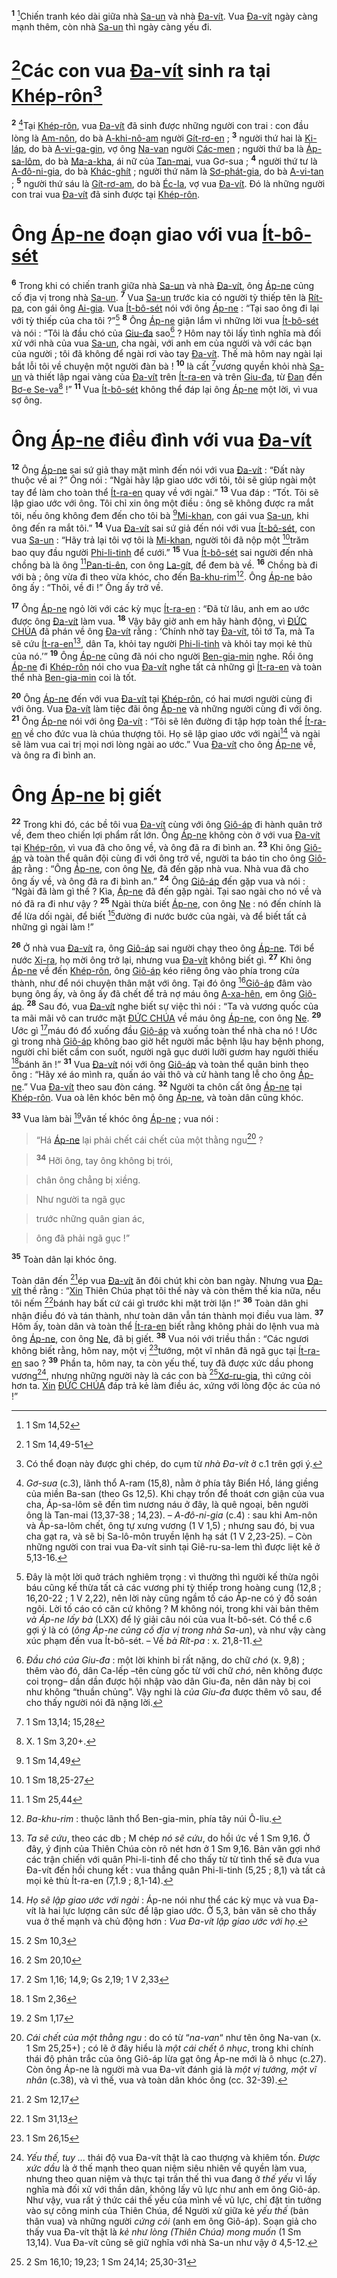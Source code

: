 <sup><b>1</b></sup> [^1@-afb0b8a6-e318-4b25-bd67-de8d13bc3bf7]Chiến tranh kéo dài giữa nhà [Sa-un]() và nhà [Đa-vít](). Vua [Đa-vít]() ngày càng mạnh thêm, còn nhà [Sa-un]() thì ngày càng yếu đi.


# [^2@-afb0b8a6-e318-4b25-bd67-de8d13bc3bf7]Các con vua [Đa-vít]() sinh ra tại [Khép-rôn]()[^1-afb0b8a6-e318-4b25-bd67-de8d13bc3bf7]
<sup><b>2</b></sup> [^2-afb0b8a6-e318-4b25-bd67-de8d13bc3bf7]Tại [Khép-rôn](), vua [Đa-vít]() đã sinh được những người con trai : con đầu lòng là [Am-nôn](), do bà [A-khi-nô-am]() người [Gít-rơ-en]() ; <sup><b>3</b></sup> người thứ hai là [Ki-láp](), do bà [A-vi-ga-gin](), vợ ông [Na-van]() người [Các-men]() ; người thứ ba là [Áp-sa-lôm](), do bà [Ma-a-kha](), ái nữ của [Tan-mai](), vua Gơ-sua ; <sup><b>4</b></sup> người thứ tư là [A-đô-ni-gia](), do bà [Khác-ghít]() ; người thứ năm là [Sơ-phát-gia](), do bà [A-vi-tan]() ; <sup><b>5</b></sup> người thứ sáu là [Gít-rơ-am](), do bà [Éc-la](), vợ vua [Đa-vít](). Đó là những người con trai vua [Đa-vít]() đã sinh được tại [Khép-rôn]().


# Ông [Áp-ne]() đoạn giao với vua [Ít-bô-sét]()
<sup><b>6</b></sup> Trong khi có chiến tranh giữa nhà [Sa-un]() và nhà [Đa-vít](), ông [Áp-ne]() củng cố địa vị trong nhà [Sa-un](). <sup><b>7</b></sup> Vua [Sa-un]() trước kia có người tỳ thiếp tên là [Rít-pa](), con gái ông [Ai-gia](). Vua [Ít-bô-sét]() nói với ông [Áp-ne]() : “Tại sao ông đi lại với tỳ thiếp của cha tôi ?”[^3-afb0b8a6-e318-4b25-bd67-de8d13bc3bf7] <sup><b>8</b></sup> Ông [Áp-ne]() giận lắm vì những lời vua [Ít-bô-sét]() và nói : “Tôi là đầu chó của [Giu-đa]() sao[^4-afb0b8a6-e318-4b25-bd67-de8d13bc3bf7] ? Hôm nay tôi lấy tình nghĩa mà đối xử với nhà của vua [Sa-un](), cha ngài, với anh em của người và với các bạn của người ; tôi đã không để ngài rơi vào tay [Đa-vít](). Thế mà hôm nay ngài lại bắt lỗi tôi về chuyện một người đàn bà ! <sup><b>10</b></sup> là cất [^3@-afb0b8a6-e318-4b25-bd67-de8d13bc3bf7]vương quyền khỏi nhà [Sa-un]() và thiết lập ngai vàng của [Đa-vít]() trên [Ít-ra-en]() và trên [Giu-đa](), từ [Đan]() đến [Bơ-e Se-va]()[^6-afb0b8a6-e318-4b25-bd67-de8d13bc3bf7] !” <sup><b>11</b></sup> Vua [Ít-bô-sét]() không thể đáp lại ông [Áp-ne]() một lời, vì vua sợ ông.


# Ông [Áp-ne]() điều đình với vua [Đa-vít]()
<sup><b>12</b></sup> Ông [Áp-ne]() sai sứ giả thay mặt mình đến nói với vua [Đa-vít]() : “Đất này thuộc về ai ?” Ông nói : “Ngài hãy lập giao ước với tôi, tôi sẽ giúp ngài một tay để làm cho toàn thể [Ít-ra-en]() quay về với ngài.” <sup><b>13</b></sup> Vua đáp : “Tốt. Tôi sẽ lập giao ước với ông. Tôi chỉ xin ông một điều : ông sẽ không được ra mắt tôi, nếu ông không đem đến cho tôi bà [^4@-afb0b8a6-e318-4b25-bd67-de8d13bc3bf7][Mi-khan](), con gái vua [Sa-un](), khi ông đến ra mắt tôi.” <sup><b>14</b></sup> Vua [Đa-vít]() sai sứ giả đến nói với vua [Ít-bô-sét](), con vua [Sa-un]() : “Hãy trả lại tôi vợ tôi là [Mi-khan](), người tôi đã nộp một [^5@-afb0b8a6-e318-4b25-bd67-de8d13bc3bf7]trăm bao quy đầu người [Phi-li-tinh]() để cưới.” <sup><b>15</b></sup> Vua [Ít-bô-sét]() sai người đến nhà chồng bà là ông [^6@-afb0b8a6-e318-4b25-bd67-de8d13bc3bf7][Pan-ti-ên](), con ông [La-gít](), để đem bà về. <sup><b>16</b></sup> Chồng bà đi với bà ; ông vừa đi theo vừa khóc, cho đến [Ba-khu-rim]()[^7-afb0b8a6-e318-4b25-bd67-de8d13bc3bf7]. Ông [Áp-ne]() bảo ông ấy : “Thôi, về đi !” Ông ấy trở về.

<sup><b>17</b></sup> Ông [Áp-ne]() ngỏ lời với các kỳ mục [Ít-ra-en]() : “Đã từ lâu, anh em ao ước được ông [Đa-vít]() làm vua. <sup><b>18</b></sup> Vậy bây giờ anh em hãy hành động, vì [ĐỨC CHÚA]() đã phán về ông [Đa-vít]() rằng : ‘Chính nhờ tay [Đa-vít](), tôi tớ Ta, mà Ta sẽ cứu [Ít-ra-en]()[^8-afb0b8a6-e318-4b25-bd67-de8d13bc3bf7], dân Ta, khỏi tay người [Phi-li-tinh]() và khỏi tay mọi kẻ thù của nó.’” <sup><b>19</b></sup> Ông [Áp-ne]() cũng đã nói cho người [Ben-gia-min]() nghe. Rồi ông [Áp-ne]() đi [Khép-rôn]() nói cho vua [Đa-vít]() nghe tất cả những gì [Ít-ra-en]() và toàn thể nhà [Ben-gia-min]() coi là tốt.

<sup><b>20</b></sup> Ông [Áp-ne]() đến với vua [Đa-vít]() tại [Khép-rôn](), có hai mươi người cùng đi với ông. Vua [Đa-vít]() làm tiệc đãi ông [Áp-ne]() và những người cùng đi với ông. <sup><b>21</b></sup> Ông [Áp-ne]() nói với ông [Đa-vít]() : “Tôi sẽ lên đường đi tập hợp toàn thể [Ít-ra-en]() về cho đức vua là chúa thượng tôi. Họ sẽ lập giao ước với ngài[^9-afb0b8a6-e318-4b25-bd67-de8d13bc3bf7] và ngài sẽ làm vua cai trị mọi nơi lòng ngài ao ước.” Vua [Đa-vít]() cho ông [Áp-ne]() về, và ông ra đi bình an.


# Ông [Áp-ne]() bị giết
<sup><b>22</b></sup> Trong khi đó, các bề tôi vua [Đa-vít]() cùng với ông [Giô-áp]() đi hành quân trở về, đem theo chiến lợi phẩm rất lớn. Ông [Áp-ne]() không còn ở với vua [Đa-vít]() tại [Khép-rôn](), vì vua đã cho ông về, và ông đã ra đi bình an. <sup><b>23</b></sup> Khi ông [Giô-áp]() và toàn thể quân đội cùng đi với ông trở về, người ta báo tin cho ông [Giô-áp]() rằng : “Ông [Áp-ne](), con ông [Ne](), đã đến gặp nhà vua. Nhà vua đã cho ông ấy về, và ông đã ra đi bình an.” <sup><b>24</b></sup> Ông [Giô-áp]() đến gặp vua và nói : “Ngài đã làm gì thế ? Kìa, [Áp-ne]() đã đến gặp ngài. Tại sao ngài cho nó về và nó đã ra đi như vậy ? <sup><b>25</b></sup> Ngài thừa biết [Áp-ne](), con ông [Ne]() : nó đến chính là để lừa dối ngài, để biết [^7@-afb0b8a6-e318-4b25-bd67-de8d13bc3bf7]đường đi nước bước của ngài, và để biết tất cả những gì ngài làm !”

<sup><b>26</b></sup> Ở nhà vua [Đa-vít]() ra, ông [Giô-áp]() sai người chạy theo ông [Áp-ne](). Tới bể nước [Xi-ra](), họ mời ông trở lại, nhưng vua [Đa-vít]() không biết gì. <sup><b>27</b></sup> Khi ông [Áp-ne]() về đến [Khép-rôn](), ông [Giô-áp]() kéo riêng ông vào phía trong cửa thành, như để nói chuyện thân mật với ông. Tại đó ông [^8@-afb0b8a6-e318-4b25-bd67-de8d13bc3bf7][Giô-áp]() đâm vào bụng ông ấy, và ông ấy đã chết để trả nợ máu ông [A-xa-hên](), em ông [Giô-áp](). <sup><b>28</b></sup> Sau đó, vua [Đa-vít]() nghe biết sự việc thì nói : “Ta và vương quốc của ta mãi mãi vô can trước mặt [ĐỨC CHÚA]() về máu ông [Áp-ne](), con ông [Ne](). <sup><b>29</b></sup> Ước gì [^9@-afb0b8a6-e318-4b25-bd67-de8d13bc3bf7]máu đó đổ xuống đầu [Giô-áp]() và xuống toàn thể nhà cha nó ! Ước gì trong nhà [Giô-áp]() không bao giờ hết người mắc bệnh lậu hay bệnh phong, người chỉ biết cầm con suốt, người ngã gục dưới lưỡi gươm hay người thiếu [^10@-afb0b8a6-e318-4b25-bd67-de8d13bc3bf7]bánh ăn !” <sup><b>31</b></sup> Vua [Đa-vít]() nói với ông [Giô-áp]() và toàn thể quân binh theo ông : “Hãy xé áo mình ra, quấn áo vải thô và cử hành tang lễ cho ông [Áp-ne]().” Vua [Đa-vít]() theo sau đòn cáng. <sup><b>32</b></sup> Người ta chôn cất ông [Áp-ne]() tại [Khép-rôn](). Vua oà lên khóc bên mộ ông [Áp-ne](), và toàn dân cũng khóc.

<sup><b>33</b></sup> Vua làm bài [^12@-afb0b8a6-e318-4b25-bd67-de8d13bc3bf7]văn tế khóc ông [Áp-ne]() ; vua nói :


> “Há [Áp-ne]() lại phải chết cái chết của một thằng ngu[^11-afb0b8a6-e318-4b25-bd67-de8d13bc3bf7] ?
>


> <sup><b>34</b></sup> Hỡi ông, tay ông không bị trói,
>


> chân ông chẳng bị xiềng.
>


> Như người ta ngã gục
>


> trước những quân gian ác,
>


> ông đã phải ngã gục !”
>

<sup><b>35</b></sup> Toàn dân lại khóc ông.

Toàn dân đến [^13@-afb0b8a6-e318-4b25-bd67-de8d13bc3bf7]ép vua [Đa-vít]() ăn đôi chút khi còn ban ngày. Nhưng vua [Đa-vít]() thề rằng : “[Xin]() Thiên Chúa phạt tôi thế này và còn thêm thế kia nữa, nếu tôi nếm [^14@-afb0b8a6-e318-4b25-bd67-de8d13bc3bf7]bánh hay bất cứ cái gì trước khi mặt trời lặn !” <sup><b>36</b></sup> Toàn dân ghi nhận điều đó và tán thành, như toàn dân vẫn tán thành mọi điều vua làm. <sup><b>37</b></sup> Hôm ấy, toàn dân và toàn thể [Ít-ra-en]() biết rằng không phải do lệnh vua mà ông [Áp-ne](), con ông [Ne](), đã bị giết. <sup><b>38</b></sup> Vua nói với triều thần : “Các ngươi không biết rằng, hôm nay, một vị [^15@-afb0b8a6-e318-4b25-bd67-de8d13bc3bf7]tướng, một vĩ nhân đã ngã gục tại [Ít-ra-en]() sao ? <sup><b>39</b></sup> Phần ta, hôm nay, ta còn yếu thế, tuy đã được xức dầu phong vương[^12-afb0b8a6-e318-4b25-bd67-de8d13bc3bf7], nhưng những người này là các con bà [^16@-afb0b8a6-e318-4b25-bd67-de8d13bc3bf7][Xơ-ru-gia](), thì cứng cỏi hơn ta. [Xin]() [ĐỨC CHÚA]() đáp trả kẻ làm điều ác, xứng với lòng độc ác của nó !”

[^1-afb0b8a6-e318-4b25-bd67-de8d13bc3bf7]: Có thể đoạn này được ghi chép, do cụm từ *nhà Đa-vít* ở c.1 trên gợi ý.
[^2-afb0b8a6-e318-4b25-bd67-de8d13bc3bf7]: *Gơ-sua* (c.3), lãnh thổ A-ram (15,8), nằm ở phía tây Biển Hồ, láng giềng của miền Ba-san (theo Gs 12,5). Khi chạy trốn để thoát cơn giận của vua cha, Áp-sa-lôm sẽ đến tìm nương náu ở đây, là quê ngoại, bên người ông là Tan-mai (13,37-38 ; 14,23). – *A-đô-ni-gia* (c.4) : sau khi Am-nôn và Áp-sa-lôm chết, ông tự xưng vương (1 V 1,5) ; nhưng sau đó, bị vua cha gạt ra, và sẽ bị Sa-lô-môn truyền lệnh hạ sát (1 V 2,23-25). – Còn những người con trai vua Đa-vít sinh tại Giê-ru-sa-lem thì được liệt kê ở 5,13-16.
[^3-afb0b8a6-e318-4b25-bd67-de8d13bc3bf7]: Đây là một lời quở trách nghiêm trọng : vì thường thì người kế thừa ngôi báu cũng kế thừa tất cả các vương phi tỳ thiếp trong hoàng cung (12,8 ; 16,20-22 ; 1 V 2,22), nên lời này cũng ngầm tố cáo Áp-ne có ý đồ soán ngôi. Lời tố cáo có căn cứ không ? M không nói, trong khi vài bản thêm *và Áp-ne lấy bà* (LXX) để lý giải câu nói của vua Ít-bô-sét. Có thể c.6 gợi ý là có (*ông Áp-ne củng cố địa vị trong nhà Sa-un*), và như vậy càng xúc phạm đến vua Ít-bô-sét. – Về *bà Rít-pa* : x. 21,8-11.
[^4-afb0b8a6-e318-4b25-bd67-de8d13bc3bf7]: *Đầu chó của Giu-đa* : một lời khinh bỉ rất nặng, do chữ *chó* (x. 9,8) ; thêm vào đó, dân Ca-lếp –tên cùng gốc từ với chữ *chó*, nên không được coi trọng– dần dần được hội nhập vào dân Giu-đa, nên dân này bị coi như không “thuần chủng”. Vậy nghi là *của Giu-đa* được thêm vô sau, để cho thấy người nói đã nặng lời.
[^6-afb0b8a6-e318-4b25-bd67-de8d13bc3bf7]: X. 1 Sm 3,20+.
[^7-afb0b8a6-e318-4b25-bd67-de8d13bc3bf7]: *Ba-khu-rim* : thuộc lãnh thổ Ben-gia-min, phía tây núi Ô-liu.
[^8-afb0b8a6-e318-4b25-bd67-de8d13bc3bf7]: *Ta sẽ cứu*, theo các db ; M chép *nó sẽ cứu*, do hồi ức về 1 Sm 9,16. Ở đây, ý định của Thiên Chúa còn rõ nét hơn ở 1 Sm 9,16. Bản văn gợi nhớ các trận chiến với quân Phi-li-tinh để cho thấy từ từ tình thế sẽ đưa vua Đa-vít đến hồi chung kết : vua thắng quân Phi-li-tinh (5,25 ; 8,1) và tất cả mọi kẻ thù Ít-ra-en (7,1.9 ; 8,1-14).
[^9-afb0b8a6-e318-4b25-bd67-de8d13bc3bf7]: *Họ sẽ lập giao ước với ngài* : Áp-ne nói như thể các kỳ mục và vua Đa-vít là hai lực lượng cân sức để lập giao ước. Ở 5,3, bản văn sẽ cho thấy vua ở thế mạnh và chủ động hơn : *Vua Đa-vít lập giao ước với họ*.
[^11-afb0b8a6-e318-4b25-bd67-de8d13bc3bf7]: *Cái chết của một thằng ngu* : do có từ “*na-van*“ như tên ông Na-van (x. 1 Sm 25,25+) ; có lẽ ở đây hiểu là *một cái chết ô nhục*, trong khi chính thái độ phản trắc của ông Giô-áp lừa gạt ông Áp-ne mới là ô nhục (c.27). Còn ông Áp-ne là người mà vua Đa-vít đánh giá là *một vị tướng, một vĩ nhân* (c.38), và vì thế, vua và toàn dân khóc ông (cc. 32-39).
[^12-afb0b8a6-e318-4b25-bd67-de8d13bc3bf7]: *Yếu thế, tuy ...* thái độ vua Đa-vít thật là cao thượng và khiêm tốn. *Được xức dầu* là ở thế mạnh theo quan niệm siêu nhiên về quyền làm vua, nhưng theo quan niệm và thực tại trần thế thì vua đang ở *thế yếu* vì lấy nghĩa mà đối xử với thần dân, không lấy vũ lực như anh em ông Giô-áp. Như vậy, vua rất ý thức cái thế yếu của mình về vũ lực, chỉ đặt tin tưởng vào sự công minh của Thiên Chúa, để Người xử giữa kẻ *yếu thế* (bản thân vua) và những người *cứng cỏi* (anh em ông Giô-áp). Soạn giả cho thấy vua Đa-vít thật là *kẻ như lòng (Thiên Chúa) mong muốn* (1 Sm 13,14). Vua Đa-vít cũng sẽ giữ nghĩa với nhà Sa-un như vậy ở 4,5-12.
[^1@-afb0b8a6-e318-4b25-bd67-de8d13bc3bf7]: 1 Sm 14,52
[^2@-afb0b8a6-e318-4b25-bd67-de8d13bc3bf7]: 1 Sm 14,49-51
[^3@-afb0b8a6-e318-4b25-bd67-de8d13bc3bf7]: 1 Sm 13,14; 15,28
[^4@-afb0b8a6-e318-4b25-bd67-de8d13bc3bf7]: 1 Sm 14,49
[^5@-afb0b8a6-e318-4b25-bd67-de8d13bc3bf7]: 1 Sm 18,25-27
[^6@-afb0b8a6-e318-4b25-bd67-de8d13bc3bf7]: 1 Sm 25,44
[^7@-afb0b8a6-e318-4b25-bd67-de8d13bc3bf7]: 2 Sm 10,3
[^8@-afb0b8a6-e318-4b25-bd67-de8d13bc3bf7]: 2 Sm 20,10
[^9@-afb0b8a6-e318-4b25-bd67-de8d13bc3bf7]: 2 Sm 1,16; 14,9; Gs 2,19; 1 V 2,33
[^10@-afb0b8a6-e318-4b25-bd67-de8d13bc3bf7]: 1 Sm 2,36
[^12@-afb0b8a6-e318-4b25-bd67-de8d13bc3bf7]: 2 Sm 1,17
[^13@-afb0b8a6-e318-4b25-bd67-de8d13bc3bf7]: 2 Sm 12,17
[^14@-afb0b8a6-e318-4b25-bd67-de8d13bc3bf7]: 1 Sm 31,13
[^15@-afb0b8a6-e318-4b25-bd67-de8d13bc3bf7]: 1 Sm 26,15
[^16@-afb0b8a6-e318-4b25-bd67-de8d13bc3bf7]: 2 Sm 16,10; 19,23; 1 Sm 24,14; 25,30-31